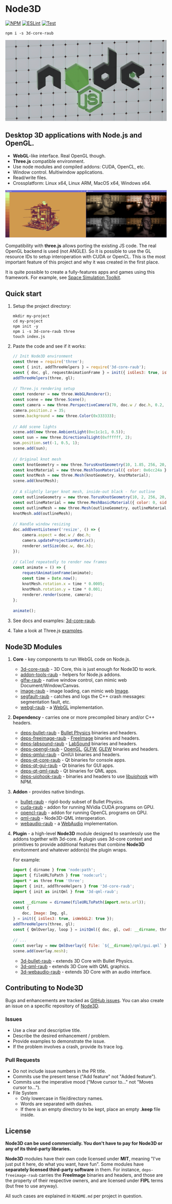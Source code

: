 # Node3D

[![NPM](https://badge.fury.io/js/3d-core-raub.svg)](https://badge.fury.io/js/3d-core-raub)
[![ESLint](https://github.com/node-3d/3d-core-raub/actions/workflows/eslint.yml/badge.svg)](https://github.com/node-3d/3d-core-raub/actions/workflows/eslint.yml)
[![Test](https://github.com/node-3d/3d-core-raub/actions/workflows/test.yml/badge.svg)](https://github.com/node-3d/3d-core-raub/actions/workflows/test.yml)

```console
npm i -s 3d-core-raub
```

![Node3D](https://github.com/node-3d/node-3d/raw/master/logo/front/logo.png)


## Desktop 3D applications with **Node.js** and **OpenGL**.

* **WebGL**-like interface. Real OpenGL though.
* **Three.js** compatible environment.
* Use node modules and compiled addons: CUDA, OpenCL, etc.
* Window control. Multiwindow applications.
* Read/write files.
* Crossplatform: Linux x64, Linux ARM, MacOS x64, Windows x64.

![Example](https://github.com/node-3d/3d-core-raub/raw/4.1.0/examples/screenshot.png)

Compatibility with **three.js** allows porting the existing JS code.
The real OpenGL backend is used (not ANGLE). So it is possible to use the GL resource IDs
to setup interoperation with CUDA or OpenCL. This is the most important feature of this
project and why it was created in the first place.

It is quite possible to create a fully-features apps and games using this framework.
For example, see
[Space Simulation Toolkit](https://store.steampowered.com/app/1196080/Space_Simulation_Toolkit/).


## Quick start

1. Setup the project directory:

	```console
	mkdir my-project
	cd my-project
	npm init -y
	npm i -s 3d-core-raub three
	touch index.js
	```

1. Paste the code and see if it works:

	```javascript
	// Init Node3D environment
	const three = require('three');
	const { init, addThreeHelpers } = require('3d-core-raub');
	const { doc, gl, requestAnimationFrame } = init({ isGles3: true, isWebGL2: true, vsync: false });
	addThreeHelpers(three, gl);
	
	// Three.js rendering setup
	const renderer = new three.WebGLRenderer();
	const scene = new three.Scene();
	const camera = new three.PerspectiveCamera(70, doc.w / doc.h, 0.2, 500);
	camera.position.z = 35;
	scene.background = new three.Color(0x333333);
	
	// Add scene lights
	scene.add(new three.AmbientLight(0xc1c1c1, 0.5));
	const sun = new three.DirectionalLight(0xffffff, 2);
	sun.position.set(-1, 0.5, 1);
	scene.add(sun);
	
	// Original knot mesh
	const knotGeometry = new three.TorusKnotGeometry(10, 1.85, 256, 20, 2, 7);
	const knotMaterial = new three.MeshToonMaterial({ color: 0x6cc24a });
	const knotMesh = new three.Mesh(knotGeometry, knotMaterial);
	scene.add(knotMesh);
	
	// A slightly larger knot mesh, inside-out black - for outline
	const outlineGeometry = new three.TorusKnotGeometry(10, 2, 256, 20, 2, 7);
	const outlineMaterial = new three.MeshBasicMaterial({ color: 0, side: three.BackSide });;
	const outlineMesh = new three.Mesh(outlineGeometry, outlineMaterial);
	knotMesh.add(outlineMesh);
	
	// Handle window resizing
	doc.addEventListener('resize', () => {
		camera.aspect = doc.w / doc.h;
		camera.updateProjectionMatrix();
		renderer.setSize(doc.w, doc.h);
	});
	
	// Called repeatedly to render new frames
	const animate = () => {
		requestAnimationFrame(animate);
		const time = Date.now();
		knotMesh.rotation.x = time * 0.0005;
		knotMesh.rotation.y = time * 0.001;
		renderer.render(scene, camera);
	};
	
	animate();
	```

1. See docs and examples: [3d-core-raub](https://github.com/raub/node-3d-core).

1. Take a look at Three.js [examples](https://threejs.org/examples/).


## Node3D Modules

1. **Core** - key components to run WebGL code on Node.js.
	* [3d-core-raub](https://github.com/node-3d/3d-core-raub) -
	3D Core, this is just enough for Node3D to work.
	* [addon-tools-raub](https://github.com/node-3d/addon-tools-raub) -
	helpers for Node.js addons.
	* [glfw-raub](https://github.com/node-3d/glfw-raub) -
	native window control, can mimic web Document/Window/Canvas.
	* [image-raub](https://github.com/node-3d/image-raub) -
	image loading, can mimic web
	[Image](https://developer.mozilla.org/en-US/docs/Web/API/HTMLImageElement/Image).
	* [segfault-raub](https://github.com/node-3d/segfault-raub) -
	catches and logs the C++ crash messages: segmentation fault, etc.
	* [webgl-raub](https://github.com/node-3d/webgl-raub) -
	a [WebGL](https://developer.mozilla.org/en-US/docs/Web/API/WebGL_API)
	implementation.

1. **Dependency** - carries one or more precompiled binary and/or C++ headers.
	* [deps-bullet-raub](https://github.com/node-3d/deps-bullet-raub) -
	[Bullet Physics](https://pybullet.org/wordpress/) binaries and headers.
	* [deps-freeimage-raub](https://github.com/node-3d/deps-freeimage-raub) -
	[FreeImage](http://freeimage.sourceforge.net/) binaries and headers.
	* [deps-labsound-raub](https://github.com/node-3d/deps-labsound-raub) -
	[LabSound](https://github.com/LabSound/LabSound) binaries and headers.
	* [deps-opengl-raub](https://github.com/node-3d/deps-opengl-raub) -
	[OpenGL](https://www.opengl.org/), [GLFW](https://www.glfw.org/),
	[GLEW](http://glew.sourceforge.net/) binaries and headers.
	* [deps-qmlui-raub](https://github.com/node-3d/deps-qmlui-raub) -
	QmlUi binaries and headers.
	* [deps-qt-core-raub](https://github.com/node-3d/deps-qt-core-raub) -
	Qt binaries for console apps.
	* [deps-qt-gui-raub](https://github.com/node-3d/deps-qt-gui-raub) -
	Qt binaries for GUI apps.
	* [deps-qt-qml-raub](https://github.com/node-3d/deps-qt-qml-raub) -
	Qt binaries for QML apps.
	* [deps-uiohook-raub](https://github.com/node-3d/deps-uiohook-raub) -
	binaries and headers to use [libuiohook](https://github.com/kwhat/libuiohook) with NPM.

1. **Addon** - provides native bindings.
	* [bullet-raub](https://github.com/node-3d/bullet-raub) -
	rigid-body subset of Bullet Physics.
	* [cuda-raub](https://github.com/node-3d/cuda-raub) -
	addon for running NVidia CUDA programs on GPU.
	* [opencl-raub](https://github.com/node-3d/opencl-raub) -
	addon for running OpenCL programs on GPU.
	* [qml-raub](https://github.com/node-3d/qml-raub) -
	Node3D-QML interoperation.
	* [webaudio-raub](https://github.com/node-3d/webaudio-raub) -
	a [WebAudio](https://developer.mozilla.org/en-US/docs/Web/API/Web_Audio_API)
	implementation.

1. **Plugin** - a high-level **Node3D** module designed to seamlessly use the addons
together with 3d-core. A plugin uses 3d-core context and primitives to provide additional
features that combine **Node3D** envitonment and whatever addon(s) the plugin wraps.

	For example:

	```javascript
	import { dirname } from 'node:path';
	import { fileURLToPath } from 'node:url';
	import * as three from 'three';
	import { init, addThreeHelpers } from '3d-core-raub';
	import { init as initQml } from '3d-qml-raub';

	const __dirname = dirname(fileURLToPath(import.meta.url));
	const {
		doc, Image: Img, gl,
	} = init({ isGles3: true, isWebGL2: true });
	addThreeHelpers(three, gl);
	const { QmlOverlay, loop } = initQml({ doc, gl, cwd: __dirname, three });
	
	// ...
	const overlay = new QmlOverlay({ file: `${__dirname}/qml/gui.qml` });
	scene.add(overlay.mesh);
	```

	* [3d-bullet-raub](https://github.com/node-3d/3d-bullet-raub) -
	extends 3D Core with Bullet Physics.
	* [3d-qml-raub](https://github.com/node-3d/3d-qml-raub) -
	extends 3D Core with QML graphics.
	* [3d-webaudio-raub](https://github.com/node-3d/3d-webaudio-raub) -
	extends 3D Core with an audio interface.


## Contributing to Node3D

Bugs and enhancements are tracked as
[GitHub issues](https://github.com/node-3d/node-3d/issues).
You can also create an issue on a specific repository of
[Node3D]((https://github.com/node-3d)).


### Issues

* Use a clear and descriptive title.
* Describe the desired enhancement / problem.
* Provide examples to demonstrate the issue.
* If the problem involves a crash, provide its trace log.


### Pull Requests

* Do not include issue numbers in the PR title.
* Commits use the present tense ("Add feature" not "Added feature").
* Commits use the imperative mood ("Move cursor to..." not "Moves cursor to...").
* File System
	* Only lowercase in file/directory names.
	* Words are separated with dashes.
	* If there is an empty directory to be kept, place an empty **.keep** file inside.


## License

**Node3D can be used commercially. You don't have to pay for Node3D or
any of its third-party libraries.**

**Node3D** modules have their own code licensed under **MIT**, meaning
"I've just put it here, do what you want, have fun". Some
modules have **separately licensed third-party software** in them. For instance,
`deps-freeimage-raub` carries the **FreeImage**
binaries and headers, and those are the property of their respective owners,
and are licensed under **FIPL** terms (but free to use anyway).

All such cases are explained in `README.md` per project in question.
